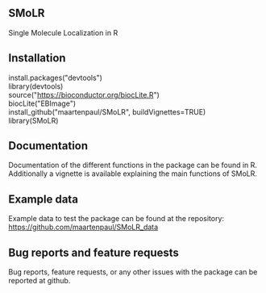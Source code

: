 ## SMoLR
Single Molecule Localization in R  

## Installation

install.packages("devtools")  
library(devtools)  
source("https://bioconductor.org/biocLite.R")  
biocLite("EBImage")  
install_github("maartenpaul/SMoLR", buildVignettes=TRUE)  
library(SMoLR)  

## Documentation
Documentation of the different functions in the package can be found in R. Additionally a vignette is available explaining the main functions of SMoLR.


## Example data
Example data to test the package can be found at the repository: https://github.com/maartenpaul/SMoLR_data

## Bug reports and feature requests

Bug reports, feature requests, or any other issues with the package can be reported at github.
